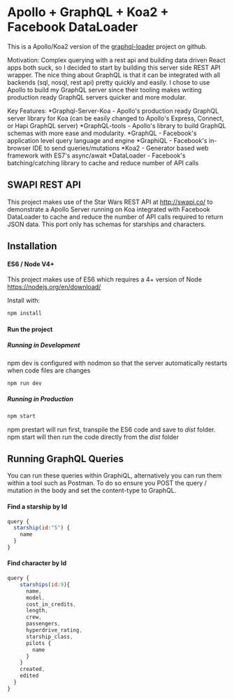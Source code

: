 # Apollo + GraphQL + Koa2 + Facebook DataLoader

 This is a Apollo/Koa2 version of the [graphql-loader](https://github.com/applification/graphql-loader) project on github.

 Motivation:
Complex querying with a rest api and building data driven React apps both suck, so I decided to start by building this server side REST API wrapper. The nice thing about GraphQL is that it can be integrated with all backends (sql, nosql, rest api) pretty quickly and easily. I chose to use Apollo to build my GraphQL server since their tooling  makes writing production ready GraphQL servers quicker and more modular.

 Key Features:
 *Graphql-Server-Koa - Apollo's production ready GraphQL server library for Koa (can be easily changed to Apollo's Express, Connect, or Hapi GraphQL server)
 *GraphQL-tools - Apollo's library to build GraphQL schemas with more ease and modularity.
 *GraphQL - Facebook's application level query language and engine
 *GraphiQL - Facebook's in-browser IDE to send queries/mutations
 *Koa2 - Generator based web framework with ES7's async/await
 *DataLoader - Facebook's batching/catching library to cache and reduce number of API calls


## SWAPI REST API
This project makes use of the Star Wars REST API at http://swapi.co/ to demonstrate a Apollo Server running on Koa integrated with Facebook DataLoader to cache and reduce the number of API calls required to return JSON data. This port only has schemas for starships and characters.

## Installation

#### ES6 / Node V4+
This project makes use of ES6 which requires a 4+ version of Node https://nodejs.org/en/download/

Install with:

```js
npm install
```

#### Run the project

##### Running in Development
npm dev is configured with nodmon so that the server automatically restarts when code files are changes
```js
npm run dev
```

##### Running in Production
```js
npm start
```
npm prestart will run first, transpile the ES6 code and save to _dist_ folder. npm start will then run the code directly from the _dist_ folder


## Running GraphQL Queries
You can run these queries within GraphiQL, alternatively you can run them within a tool such as Postman. To do so ensure you POST the query / mutation in the body and set the content-type to GraphQL.

#### Find a starship by Id
```js
query {
  starship(id:"5") {
    name
  }
}
```


#### Find character by Id
```js
query {
    starships(id:9){
      name,
      model,
      cost_in_credits,
      length,
      crew,
      passengers,
      hyperdrive_rating,
      starship_class,
      pilots {
        name
      }
    }
    created,
    edited
  }
}
```
